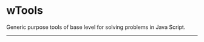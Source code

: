 # wTools

Generic purpose tools of base level for solving problems in Java Script.

_ _ _ _ _ _









































